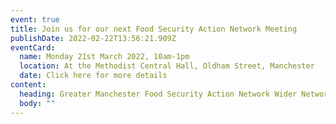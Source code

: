 ```yaml
---
event: true
title: Join us for our next Food Security Action Network Meeting
publishDate: 2022-02-22T13:56:21.909Z
eventCard:
  name: Monday 21st March 2022, 10am-1pm
  location: At the Methodist Central Hall, Oldham Street, Manchester
  date: Click here for more details
content:
  heading: Greater Manchester Food Security Action Network Wider Network Meeting
  body: ""
---
```

